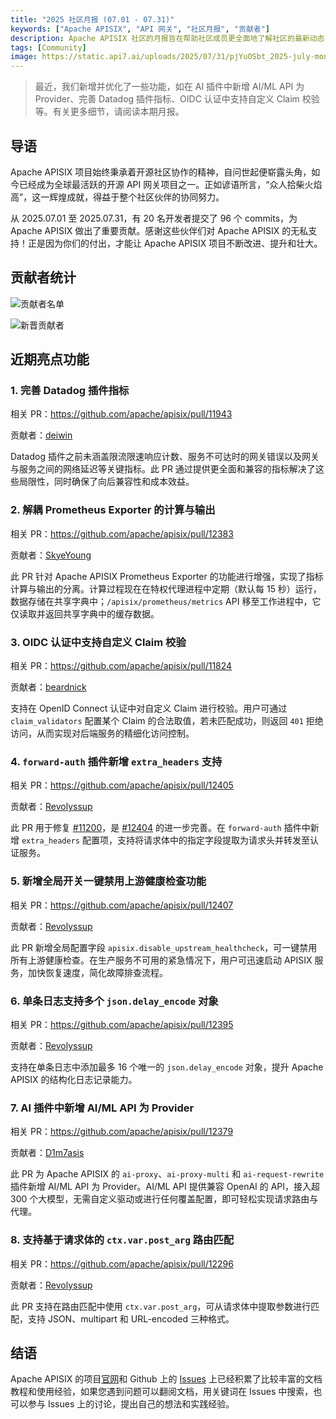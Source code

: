 ```yaml
---
title: "2025 社区月报 (07.01 - 07.31)"
keywords: ["Apache APISIX", "API 网关", "社区月报", "贡献者"]
description: Apache APISIX 社区的月报旨在帮助社区成员更全面地了解社区的最新动态，方便大家参与到 Apache APISIX 社区中来。
tags: [Community]
image: https://static.api7.ai/uploads/2025/07/31/pjYuOSbt_2025-july-monthly-report-cover-cn.webp
---
```


> 最近，我们新增并优化了一些功能，如在 AI 插件中新增 AI/ML API 为 Provider、完善 Datadog 插件指标、OIDC 认证中支持自定义 Claim 校验等。有关更多细节，请阅读本期月报。

<!--truncate-->

## 导语

Apache APISIX 项目始终秉承着开源社区协作的精神，自问世起便崭露头角，如今已经成为全球最活跃的开源 API 网关项目之一。正如谚语所言，“众人拾柴火焰高”，这一辉煌成就，得益于整个社区伙伴的协同努力。

从 2025.07.01 至 2025.07.31，有 20 名开发者提交了 96 个 commits，为 Apache APISIX 做出了重要贡献。感谢这些伙伴们对 Apache APISIX 的无私支持！正是因为你们的付出，才能让 Apache APISIX 项目不断改进、提升和壮大。

## 贡献者统计

![贡献者名单](https://static.api7.ai/uploads/2025/07/31/QnqX7l1o_2025-july-contributor-list.webp)

![新晋贡献者](https://static.api7.ai/uploads/2025/07/31/7dQAgNIT_2025-july-new-contributors.webp)

## 近期亮点功能

### 1. 完善 Datadog 插件指标

相关 PR：https://github.com/apache/apisix/pull/11943

贡献者：[deiwin](https://github.com/deiwin)

Datadog 插件之前未涵盖限流限速响应计数、服务不可达时的网关错误以及网关与服务之间的网络延迟等关键指标。此 PR 通过提供更全面和兼容的指标解决了这些局限性，同时确保了向后兼容性和成本效益。

### 2. 解耦 Prometheus Exporter 的计算与输出

相关 PR：https://github.com/apache/apisix/pull/12383

贡献者：[SkyeYoung](https://github.com/SkyeYoung)

此 PR 针对 Apache APISIX Prometheus Exporter 的功能进行增强，实现了指标计算与输出的分离。计算过程现在在特权代理进程中定期（默认每 15 秒）运行，数据存储在共享字典中；`/apisix/prometheus/metrics` API 移至工作进程中，它仅读取并返回共享字典中的缓存数据。

### 3. OIDC 认证中支持自定义 Claim 校验

相关 PR：https://github.com/apache/apisix/pull/11824

贡献者：[beardnick](https://github.com/beardnick)

支持在 OpenID Connect 认证中对自定义 Claim 进行校验。用户可通过 `claim_validators` 配置某个 Claim 的合法取值，若未匹配成功，则返回 `401` 拒绝访问，从而实现对后端服务的精细化访问控制。

### 4. `forward-auth` 插件新增 `extra_headers` 支持

相关 PR：https://github.com/apache/apisix/pull/12405

贡献者：[Revolyssup](https://github.com/Revolyssup)

此 PR 用于修复 [#11200](https://github.com/apache/apisix/issues/11200)，是 [#12404](https://github.com/apache/apisix/pull/12404) 的进一步完善。在 `forward-auth` 插件中新增 `extra_headers` 配置项，支持将请求体中的指定字段提取为请求头并转发至认证服务。

### 5. 新增全局开关一键禁用上游健康检查功能

相关 PR：https://github.com/apache/apisix/pull/12407

贡献者：[Revolyssup](https://github.com/Revolyssup)

此 PR 新增全局配置字段 `apisix.disable_upstream_healthcheck`，可一键禁用所有上游健康检查。在生产服务不可用的紧急情况下，用户可迅速启动 APISIX 服务，加快恢复速度，简化故障排查流程。

### 6. 单条日志支持多个 `json.delay_encode` 对象

相关 PR：https://github.com/apache/apisix/pull/12395

贡献者：[Revolyssup](https://github.com/Revolyssup)

支持在单条日志中添加最多 16 个唯一的 `json.delay_encode` 对象，提升 Apache APISIX 的结构化日志记录能力。

### 7. AI 插件中新增 AI/ML API 为 Provider

相关 PR：https://github.com/apache/apisix/pull/12379

贡献者：[D1m7asis](https://github.com/D1m7asis)

此 PR 为 Apache APISIX 的 `ai-proxy`、`ai-proxy-multi` 和 `ai-request-rewrite` 插件新增 AI/ML API 为 Provider。AI/ML API 提供兼容 OpenAI 的 API，接入超 300 个大模型，无需自定义驱动或进行任何覆盖配置，即可轻松实现请求路由与代理。

### 8. 支持基于请求体的 `ctx.var.post_arg` 路由匹配

相关 PR：https://github.com/apache/apisix/pull/12296

贡献者：[Revolyssup](https://github.com/Revolyssup)

此 PR 支持在路由匹配中使用 `ctx.var.post_arg`，可从请求体中提取参数进行匹配，支持 JSON、multipart 和 URL-encoded 三种格式。

## 结语

Apache APISIX 的项目[官网](https://apisix.apache.org/zh/)和 Github 上的 [Issues](https://github.com/apache/apisix/issues) 上已经积累了比较丰富的文档教程和使用经验，如果您遇到问题可以翻阅文档，用关键词在 Issues 中搜索，也可以参与 Issues 上的讨论，提出自己的想法和实践经验。
